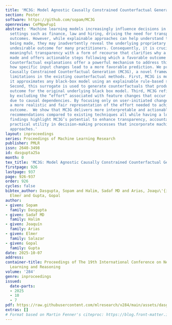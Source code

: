 ```yaml
---
title: 'MC3G: Model Agnostic Causally Constrained Counterfactual Generation'
section: Poster
software: https://github.com/sopam/MC3G
openreview: CePNpwFup1
abstract: 'Machine learning models increasingly influence decisions in high-stakes
  settings such as finance, law and hiring, driving the need for transparent, interpretable
  outcomes. However, while explainable approaches can help understand the decisions
  being made, they may inadvertently reveal the underlying proprietary algorithm—an
  undesirable outcome for many practitioners. Consequently, it is crucial to balance
  meaningful transparency with a form of recourse that clarifies why a decision was
  made and offers actionable steps following which a favorable outcome can be obtained.
  Counterfactual explanations offer a powerful mechanism to address this need by showing
  how specific input changes lead to a more favorable prediction. We propose Model-Agnostic
  Causally Constrained Counterfactual Generation (MC3G), a novel framework that tackles
  limitations in the existing counterfactual methods. First, MC3G is model-agnostic:
  it approximates any black-box model using an explainable rule-based surrogate model.
  Second, this surrogate is used to generate counterfactuals that produce a favourable
  outcome for the original underlying black box model. Third, MC3G refines cost computation
  by excluding the “effort” associated with feature changes that occur automatically
  due to causal dependencies. By focusing only on user-initiated changes, MC3G provides
  a more realistic and fair representation of the effort needed to achieve a favourable
  outcome.  We show that MC3G delivers more interpretable and actionable counterfactual
  recommendations compared to existing techniques all while having a lower cost. Our
  findings highlight MC3G’s potential to enhance transparency, accountability, and
  practical utility in decision-making processes that incorporate machine-learning
  approaches.'
layout: inproceedings
series: Proceedings of Machine Learning Research
publisher: PMLR
issn: 2640-3498
id: dasgupta25a
month: 0
tex_title: 'MC3G: Model Agnostic Causally Constrained Counterfactual Generation'
firstpage: 926
lastpage: 937
page: 926-937
order: 926
cycles: false
bibtex_author: Dasgupta, Sopam and Halim, Sadaf MD and Arias, Joaqu\'{i}n and Salazar,
  Elmer and Gupta, Gopal
author:
- given: Sopam
  family: Dasgupta
- given: Sadaf MD
  family: Halim
- given: Joaquín
  family: Arias
- given: Elmer
  family: Salazar
- given: Gopal
  family: Gupta
date: 2025-10-07
address:
container-title: Proceedings of The 19th International Conference on Neurosymbolic
  Learning and Reasoning
volume: '284'
genre: inproceedings
issued:
  date-parts:
  - 2025
  - 10
  - 7
pdf: https://raw.githubusercontent.com/mlresearch/v284/main/assets/dasgupta25a/dasgupta25a.pdf
extras: []
# Format based on Martin Fenner's citeproc: https://blog.front-matter.io/posts/citeproc-yaml-for-bibliographies/
---
```

